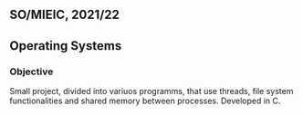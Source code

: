 ## SO/MIEIC, 2021/22
## Operating Systems

### Objective
Small project, divided into variuos programms, that use threads, file system functionalities and shared memory between processes. Developed in C.

